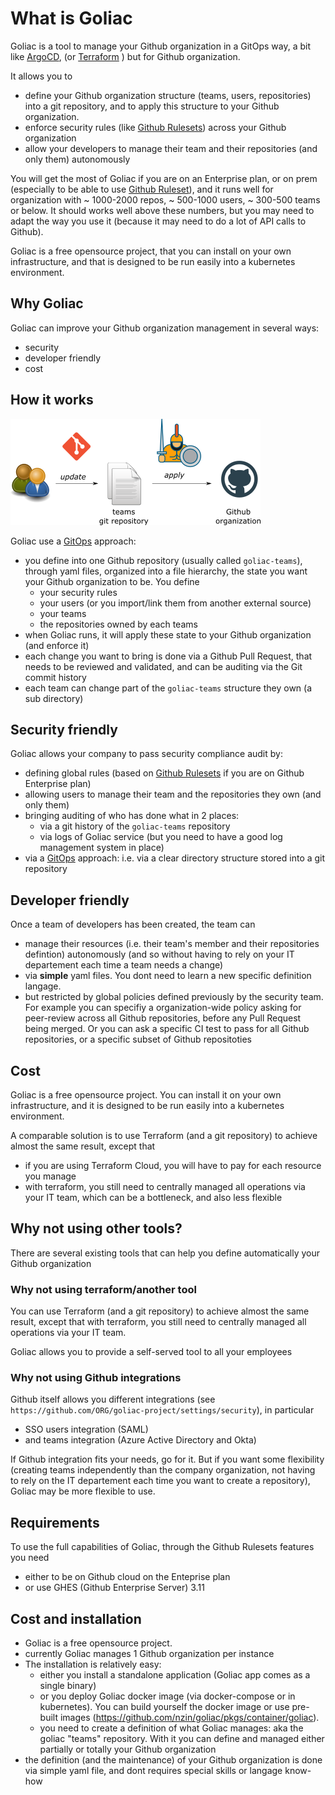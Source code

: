 # What is Goliac

Goliac is a tool to manage your Github organization in a GitOps way, a bit like [ArgoCD](https://argoproj.github.io/argo-cd/), (or [Terraform](https://www.terraform.io/) ) but for Github organization.

It allows you to
- define your Github organization structure (teams, users, repositories) into a git repository, and to apply this structure to your Github organization.
- enforce security rules (like [Github Rulesets](https://docs.github.com/en/repositories/configuring-branches-and-merges-in-your-repository/managing-rulesets/about-rulesets)) across your Github organization
- allow your developers to manage their team and their repositories (and only them) autonomously

You will get the most of Goliac if you are on an Enterprise plan, or on prem (especially to be able to use [Github Ruleset](https://docs.github.com/en/repositories/configuring-branches-and-merges-in-your-repository/managing-rulesets/about-rulesets)), and it runs well for organization with ~ 1000-2000 repos, ~ 500-1000 users, ~ 300-500 teams or below. It should works well above these numbers, but you may need to adapt the way you use it (because it may need to do a lot of API calls to Github).

Goliac is a free opensource project, that you can install on your own infrastructure, and that is designed to be run easily into a kubernetes environment.

## Why Goliac

Goliac can improve your Github organization management in several ways:
- security
- developer friendly
- cost

## How it works

![goliac workflow](images/goliac_basic_workflow.png)

Goliac use a [GitOps](https://www.redhat.com/en/topics/devops/what-is-gitops) approach:
- you define into one Github repository (usually called `goliac-teams`), through yaml files, organized into a file hierarchy, the state you want your Github organization to be. You define
  - your security rules
  - your users (or you import/link them from another external source)
  - your teams
  - the repositories owned by each teams
- when Goliac runs, it will apply these state to your Github organization (and enforce it)
- each change you want to bring is done via a Github Pull Request, that needs to be reviewed and validated, and can be auditing via the Git commit history
- each team can change part of the `goliac-teams` structure they own (a sub directory)


## Security friendly

Goliac allows your company to pass security compliance audit by:
- defining global rules (based on [Github Rulesets](https://docs.github.com/en/repositories/configuring-branches-and-merges-in-your-repository/managing-rulesets/about-rulesets) if you are on Github Enterprise plan)
- allowing users to manage their team and the repositories they own (and only them)
- bringing auditing of who has done what in 2 places:
  - via a git history of the `goliac-teams` repository
  - via logs of Goliac service (but you need to have a good log management system in place)
- via a [GitOps](https://www.redhat.com/en/topics/devops/what-is-gitops) approach: i.e. via a clear directory structure stored into a git repository

## Developer friendly

Once a team of developers has been created, the team can
- manage their resources (i.e. their team's member and their repositories defintion) autonomously (and so without having to rely on your IT departement each time a team needs a change)
- via **simple** yaml files. You dont need to learn a new specific definition langage.
- but restricted by global policies defined previously by the security team. For example you can specifiy a organization-wide policy asking for peer-review across all Github repositories, before any Pull Request being merged. Or you can ask a specific CI test to pass for all Github repositories, or a specific subset of Github repositoties

## Cost

Goliac is a free opensource project. You can install it on your own infrastructure, and it is designed to be run easily into a kubernetes environment.

A comparable solution is to use Terraform (and a git repository) to achieve almost the same result, except that
- if you are using Terraform Cloud, you will have to pay for each resource you manage
- with terraform, you still need to centrally managed all operations via your IT team, which can be a bottleneck, and also less flexible


## Why not using other tools?

There are several existing tools that can help you define automatically your Github organization

### Why not using terraform/another tool

You can use Terraform (and a git repository) to achieve almost the same result, except that with terraform, you still need to centrally managed all operations via your IT team.

Goliac allows you to provide a self-served tool to all your employees

### Why not using Github integrations

Github itself allows you different integrations (see `https://github.com/ORG/goliac-project/settings/security`), in particular 
- SSO users integration (SAML)
- and teams integration (Azure Active Directory and Okta)

If Github integration fits your needs, go for it. But if you want some flexibility (creating teams independently than the company organization, not having to rely on the IT departement each time you want to create a repository), Goliac may be more flexible to use.

## Requirements

To use the full capabilities of Goliac, through the Github Rulesets features you need
- either to be on Github cloud on the Enteprise plan
- or use GHES (Github Enterprise Server) 3.11

## Cost and installation

- Goliac is a free opensource project.
- currently Goliac manages 1 Github organization per instance
- The installation is relatively easy:
  - either you install a standalone application (Goliac app comes as a single binary)
  - or you deploy Goliac docker image (via docker-compose or in kubernetes). You can build yourself the docker image or use pre-built images (https://github.com/nzin/goliac/pkgs/container/goliac).
  - you need to create a definition of what Goliac manages: aka the goliac "teams" repository. With it you can define and managed either partially or totally your Github organization
- the definition (and the maintenance) of your Github organization is done via simple yaml file, and dont requires special skills or langage know-how
